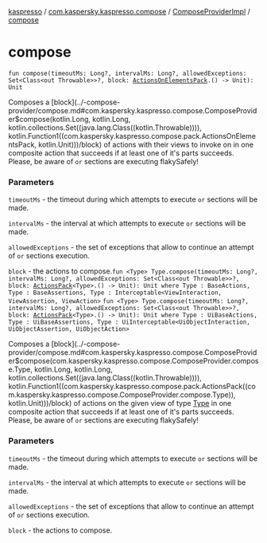 [kaspresso](../../index.md) / [com.kaspersky.kaspresso.compose](../index.md) / [ComposeProviderImpl](index.md) / [compose](./compose.md)

# compose

`fun compose(timeoutMs: Long?, intervalMs: Long?, allowedExceptions: Set<Class<out Throwable>>?, block: `[`ActionsOnElementsPack`](../../com.kaspersky.kaspresso.compose.pack/-actions-on-elements-pack/index.md)`.() -> Unit): Unit`

Composes a [block](../-compose-provider/compose.md#com.kaspersky.kaspresso.compose.ComposeProvider$compose(kotlin.Long, kotlin.Long, kotlin.collections.Set((java.lang.Class((kotlin.Throwable)))), kotlin.Function1((com.kaspersky.kaspresso.compose.pack.ActionsOnElementsPack, kotlin.Unit)))/block) of actions with their views to invoke on in one composite action that succeeds if at least
one of it's parts succeeds.
Please, be aware of `or` sections are executing flakySafely!

### Parameters

`timeoutMs` - the timeout during which attempts to execute `or` sections will be made.

`intervalMs` - the interval at which attempts to execute `or` sections will be made.

`allowedExceptions` - the set of exceptions that allow to continue an attempt of `or` sections execution.

`block` - the actions to compose.`fun <Type> Type.compose(timeoutMs: Long?, intervalMs: Long?, allowedExceptions: Set<Class<out Throwable>>?, block: `[`ActionsPack`](../../com.kaspersky.kaspresso.compose.pack/-actions-pack/index.md)`<Type>.() -> Unit): Unit where Type : BaseActions, Type : BaseAssertions, Type : Interceptable<ViewInteraction, ViewAssertion, ViewAction>`
`fun <Type> Type.compose(timeoutMs: Long?, intervalMs: Long?, allowedExceptions: Set<Class<out Throwable>>?, block: `[`ActionsPack`](../../com.kaspersky.kaspresso.compose.pack/-actions-pack/index.md)`<Type>.() -> Unit): Unit where Type : UiBaseActions, Type : UiBaseAssertions, Type : UiInterceptable<UiObjectInteraction, UiObjectAssertion, UiObjectAction>`

Composes a [block](../-compose-provider/compose.md#com.kaspersky.kaspresso.compose.ComposeProvider$compose(com.kaspersky.kaspresso.compose.ComposeProvider.compose.Type, kotlin.Long, kotlin.Long, kotlin.collections.Set((java.lang.Class((kotlin.Throwable)))), kotlin.Function1((com.kaspersky.kaspresso.compose.pack.ActionsPack((com.kaspersky.kaspresso.compose.ComposeProvider.compose.Type)), kotlin.Unit)))/block) of actions on the given view of type [Type](../-compose-provider/compose.md#Type) in one composite action that succeeds if at least
one of it's parts succeeds.
Please, be aware of `or` sections are executing flakySafely!

### Parameters

`timeoutMs` - the timeout during which attempts to execute `or` sections will be made.

`intervalMs` - the interval at which attempts to execute `or` sections will be made.

`allowedExceptions` - the set of exceptions that allow to continue an attempt of `or` sections execution.

`block` - the actions to compose.